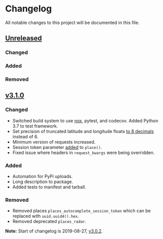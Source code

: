 # Changelog
All notable changes to this project will be documented in this file.

## [Unreleased]
### Changed
### Added
### Removed

## [v3.1.0]
### Changed
- Switched build system to use [nox](https://nox.thea.codes/en/stable/), pytest, and codecov. Added Python 3.7 to test framework.
- Set precision of truncated latitude and longitude floats [to 8 decimals](https://github.com/googlemaps/google-maps-services-python/pull/301) instead of 6.
- Minimum version of requests increased.
- Session token parameter [added](https://github.com/googlemaps/google-maps-services-python/pull/244) to `place()`.
- Fixed issue where headers in `request_kwargs` were being overridden.
### Added
- Automation for PyPi uploads.
- Long description to package.
- Added tests to manifest and tarball.
### Removed
- Removed places `places_autocomplete_session_token` which can be replaced with `uuid.uuid4().hex`.
- Removed deprecated `places_radar`.


**Note:** Start of changelog is 2019-08-27, [v3.0.2].

[Unreleased]: https://github.com/googlemaps/google-maps-services-python/compare/3.1.0...HEAD
[v3.1.0]: https://github.com/googlemaps/google-maps-services-python/compare/3.0.2...3.1.0
[v3.0.2]: https://github.com/googlemaps/google-maps-services-python/compare/3.0.1...3.0.2
[v3.0.1]: https://github.com/googlemaps/google-maps-services-python/compare/3.0.0...3.0.1
[v3.0.0]: https://github.com/googlemaps/google-maps-services-python/compare/2.5.1...3.0.0
